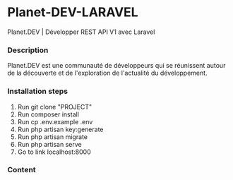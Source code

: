 # Planet-DEV-LARAVEL  
Planet.DEV | Développer REST API V1 avec Laravel  
### Description 
Planet.DEV est une communauté de développeurs qui se réunissent autour de la découverte et de l'exploration de l'actualité du développement.

### Installation steps 

1. Run git clone "PROJECT"   
2. Run composer install   
3. Run cp .env.example .env   
4. Run php artisan key:generate    
5. Run php artisan migrate  
6. Run php artisan serve  
7. Go to link localhost:8000  

### Content  


